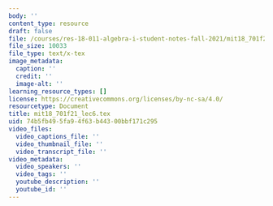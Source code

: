 ```yaml
---
body: ''
content_type: resource
draft: false
file: /courses/res-18-011-algebra-i-student-notes-fall-2021/mit18_701f21_lec6.tex
file_size: 10033
file_type: text/x-tex
image_metadata:
  caption: ''
  credit: ''
  image-alt: ''
learning_resource_types: []
license: https://creativecommons.org/licenses/by-nc-sa/4.0/
resourcetype: Document
title: mit18_701f21_lec6.tex
uid: 74b5fb49-5fa9-4f63-b443-00bbf171c295
video_files:
  video_captions_file: ''
  video_thumbnail_file: ''
  video_transcript_file: ''
video_metadata:
  video_speakers: ''
  video_tags: ''
  youtube_description: ''
  youtube_id: ''
---
```

